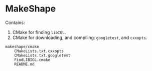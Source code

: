 # MakeShape

Contains:
1. CMake for finding `libIGL`.
2. CMake for downloading, and compiling: `googletest`, and `cxxopts`. 

```
makeshape/cmake
    CMakeLists.txt.cxxopts
    CMakeLists.txt.googletest
    FindLIBIGL.cmake
    README.md
```
